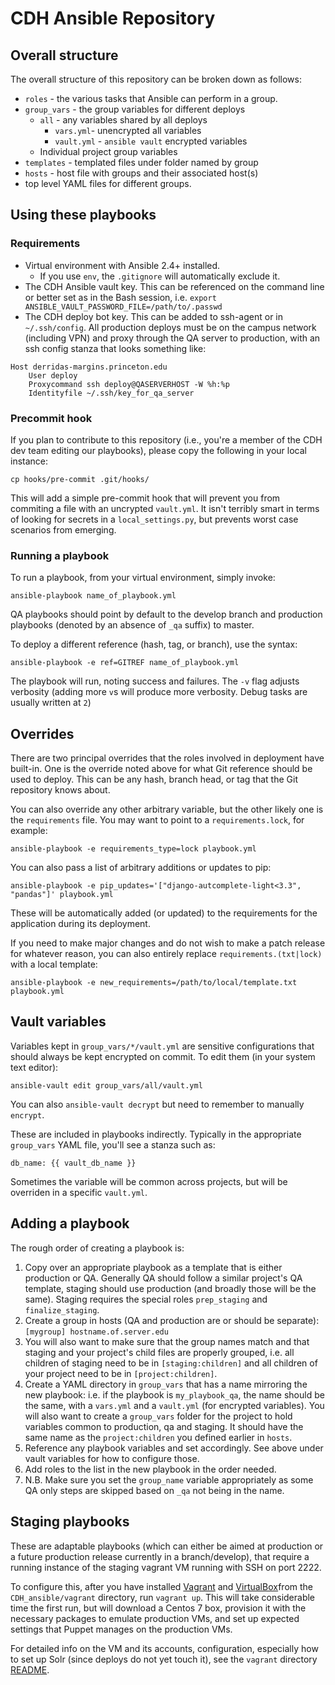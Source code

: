 # CDH Ansible Repository

## Overall structure

The overall structure of this repository can be broken down as follows:
  - `roles` - the various tasks that Ansible can perform in a group.
  - `group_vars` - the group variables for different deploys
    - `all` - any variables shared by all deploys
      - `vars.yml`- unencrypted all variables
      - `vault.yml` - `ansible vault` encrypted variables
    - Individual project group variables
  - `templates` - templated files under folder named by group
  - `hosts` - host file with groups and their associated host(s)
  - top level YAML files for different groups.

## Using these playbooks

### Requirements
  - Virtual environment with Ansible 2.4+ installed.
    - If you use `env`, the `.gitignore` will automatically exclude it.
  - The CDH Ansible vault key. This can be referenced on the command line or
  better set as in the Bash session, i.e.
  `export ANSIBLE_VAULT_PASSWORD_FILE=/path/to/.passwd`
  - The CDH deploy bot key. This can be added to ssh-agent or in `~/.ssh/config`.
  All production deploys must be on the campus network (including VPN) and
  proxy through the QA server to production, with an ssh config stanza
  that looks something like:
  ```
  Host derridas-margins.princeton.edu
      User deploy
      Proxycommand ssh deploy@QASERVERHOST -W %h:%p
      Identityfile ~/.ssh/key_for_qa_server
  ```

### Precommit hook
If you plan to contribute to this repository (i.e., you're a member of the CDH
dev team editing our playbooks), please copy the following in your local instance:

```{bash}
cp hooks/pre-commit .git/hooks/
```
This will add a simple pre-commit hook that will prevent you from commiting a
file with an uncrypted `vault.yml`. It isn't terribly smart in terms of looking
for secrets in a `local_settings.py`, but prevents worst case scenarios from
emerging.


### Running a playbook

To run a playbook, from your virtual environment, simply invoke:

```{bash}
ansible-playbook name_of_playbook.yml
```

QA playbooks should point by default to the develop branch and production playbooks
(denoted by an absence of `_qa` suffix) to master.

To deploy a different reference (hash, tag, or branch), use the syntax:

```{bash}
ansible-playbook -e ref=GITREF name_of_playbook.yml
```

The playbook will run, noting success and failures. The `-v` flag adjusts verbosity
(adding more `v`s will produce more verbosity. Debug tasks are usually written at `2`)


## Overrides

There are two principal overrides that the roles involved in deployment have
built-in. One is the override noted above for
what Git reference should be used to deploy.
This can be any hash, branch head, or tag that the Git repository knows about.

You can also override any other arbitrary variable, but the other likely one
is the `requirements` file. You may want to point to a `requirements.lock`,
for example:
```{bash}
ansible-playbook -e requirements_type=lock playbook.yml
```

You can also pass a list of arbitrary additions or updates to pip:
```{bash}
ansible-playbook -e pip_updates='["django-autcomplete-light<3.3", "pandas"]' playbook.yml
```

These will be automatically added (or updated) to the requirements for the
application during its deployment.

If you need to make major changes and do not wish to make a patch release for
whatever reason, you can also entirely replace `requirements.(txt|lock)` with a
local template:

```{bash}
ansible-playbook -e new_requirements=/path/to/local/template.txt playbook.yml
```

## Vault variables

Variables kept in `group_vars/*/vault.yml` are sensitive configurations
that should always be kept encrypted on commit. To edit them (in your system
text editor):
```{bash}
ansible-vault edit group_vars/all/vault.yml
```

You can also `ansible-vault decrypt` but need to remember to manually `encrypt`.

These are included in playbooks indirectly. Typically in the appropriate
`group_vars` YAML file, you'll see a stanza such as:
```{yaml}
db_name: {{ vault_db_name }}
```

Sometimes the variable will be common across projects, but will be overriden
in a specific `vault.yml`.

## Adding a playbook

The rough order of creating a playbook is:

  1. Copy over an appropriate playbook as a template that is either production
  or QA. Generally QA should follow a similar project's QA template, staging should
  use production (and broadly those will be the same). Staging requires the
  special roles `prep_staging` and `finalize_staging`.
  2. Create a group in hosts (QA and production
    are or should be separate):
    ```
    [mygroup]
    hostname.of.server.edu
    ```
  4. You will also want to make sure that the group names match and that staging and your project's child files are properly grouped, i.e. all children of staging need to be in
  `[staging:children]` and all children of your project need to be in
  `[project:children]`.
  5. Create a YAML directory in `group_vars` that has a name mirroring the new
  playbook: i.e. if the playbook is `my_playbook_qa`, the name should be
  the same, with a `vars.yml` and a `vault.yml` (for encrypted variables).
  You will also want to create a `group_vars` folder for the project to hold
  variables common to production, qa and staging. It should have the same name
  as the `project:children` you defined earlier in `hosts`.
  6. Reference any playbook variables and set accordingly. See above under
  vault variables for how to configure those.
  6. Add roles to the list in the new playbook in the order needed.
  7. N.B. Make sure you set the `group_name` variable appropriately as some QA
  only steps are skipped based on `_qa` not being in the name.

## Staging playbooks

These are adaptable playbooks (which can either be aimed at production or a
future production release currently in a branch/develop), that require a running
instance of the staging vagrant VM running with SSH on port 2222.

To configure this, after you have installed [Vagrant](https://www.vagrantup.com/downloads.html)
and [VirtualBox](https://www.virtualbox.org/wiki/Downloads)from the `CDH_ansible/vagrant` directory,
run `vagrant up`. This will take
considerable time the first run, but will download a Centos 7 box, provision it
with the necessary packages to emulate production VMs, and set up expected
settings that Puppet manages on the production VMs.

For detailed info on the VM and its accounts, configuration, especially how to
set up Solr (since deploys do not yet touch it), see the `vagrant` directory
[README](vagrant/README.md).
